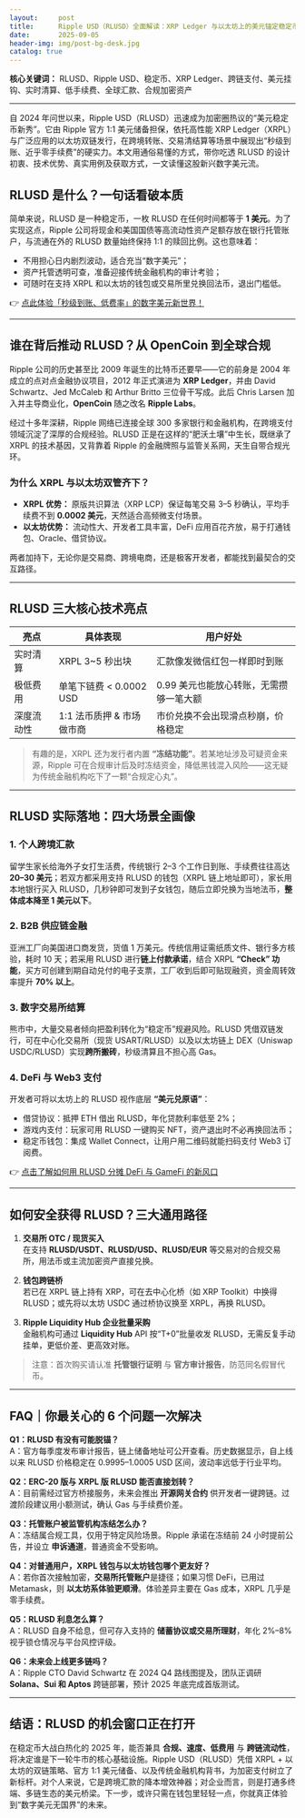 ```yaml
---
layout:     post
title:      Ripple USD（RLUSD）全面解读：XRP Ledger 与以太坊上的美元锚定稳定币
date:       2025-09-05
header-img: img/post-bg-desk.jpg
catalog: true
---
```


**核心关键词：** RLUSD、Ripple USD、稳定币、XRP Ledger、跨链支付、美元挂钩、实时清算、低手续费、全球汇款、合规加密资产

---

自 2024 年问世以来，Ripple USD（RLUSD）迅速成为加密圈热议的“美元稳定币新秀”。它由 Ripple 官方 1:1 美元储备担保，依托高性能 XRP Ledger（XRPL）与广泛应用的以太坊双链发行，在跨境转账、交易清结算等场景中展现出“秒级到账、近乎零手续费”的硬实力。本文用通俗易懂的方式，带你吃透 RLUSD 的设计初衷、技术优势、真实用例及获取方式，一文读懂这股新兴数字美元流。

## RLUSD 是什么？一句话看破本质

简单来说，RLUSD 是一种稳定币，一枚 RLUSD 在任何时间都等于 **1 美元**。为了实现这点，Ripple 公司将现金和美国国债等高流动性资产足额存放在银行托管账户，与流通在外的 RLUSD 数量始终保持 1:1 的赎回比例。这也意味着：

- 不用担心日内剧烈波动，适合充当“数字美元”；
- 资产托管透明可查，准备迎接传统金融机构的审计考验；
- 可随时在支持 XRPL 和以太坊的钱包或交易所里兑换回法币，退出门槛低。

👉 [点此体验「秒级到账、低费率」的数字美元新世界！](https://okxdog.com/)

---

## 谁在背后推动 RLUSD？从 OpenCoin 到全球合规

Ripple 公司的历史甚至比 2009 年诞生的比特币还要早——它的前身是 2004 年成立的点对点金融协议项目，2012 年正式演进为 **XRP Ledger**，并由 David Schwartz、Jed McCaleb 和 Arthur Britto 三位骨干写成。此后 Chris Larsen 加入并主导商业化，**OpenCoin** 随之改名 **Ripple Labs**。

经过十多年深耕，Ripple 网络已连接全球 300 多家银行和金融机构，在跨境支付领域沉淀了深厚的合规经验。RLUSD 正是在这样的“肥沃土壤”中生长，既继承了 XRPL 的技术基因，又背靠着 Ripple 的金融牌照与监管关系网，天生自带合规光环。

### 为什么 XRPL 与以太坊双管齐下？

- **XRPL 优势：** 原版共识算法（XRP LCP）保证每笔交易 3–5 秒确认，平均手续费不到 **0.0002 美元**，天然适合高频微支付场景。  
- **以太坊优势：** 流动性大、开发者工具丰富，DeFi 应用百花齐放，易于打通钱包、Oracle、借贷协议。  

两者加持下，无论你是交易商、跨境电商，还是极客开发者，都能找到最契合的交互路径。

---

## RLUSD 三大核心技术亮点

| 亮点 | 具体表现 | 用户好处 |
|---|---|---|
| 实时清算 | XRPL 3~5 秒出块 | 汇款像发微信红包一样即时到账 |
| 极低费用 | 单笔下链费 < 0.0002 USD | 0.99 美元也能放心转账，无需攒够一笔大额 |
| 深度流动性 | 1:1 法币质押 & 市场做市商 | 市价兑换不会出现滑点秒崩，价格稳定 |

> 有趣的是，XRPL 还为发行者内置 **“冻结功能”**。若某地址涉及可疑资金来源，Ripple 可在合规审计后及时冻结资金，降低黑钱混入风险——这无疑为传统金融机构吃下了一颗“合规定心丸”。

---

## RLUSD 实际落地：四大场景全画像

### 1. 个人跨境汇款
留学生家长给海外子女打生活费，传统银行 2–3 个工作日到账、手续费往往高达 **20–30 美元**；若双方都采用支持 RLUSD 的钱包（XRPL 链上地址即可），家长用本地银行买入 RLUSD，几秒钟即可发到子女钱包，随后立即兑换为当地法币，**整体成本降至 1 美元以下**。

### 2. B2B 供应链金融
亚洲工厂向美国进口商发货，货值 1 万美元。传统信用证需纸质文件、银行多方核验，耗时 10 天；若采用 RLUSD 进行**链上付款承诺**，结合 XRPL **“Check” 功能**，买方可创建到期自动兑付的电子支票，工厂收到后即可贴现融资，资金周转效率提升 **70% 以上**。

### 3. 数字交易所结算
熊市中，大量交易者倾向把盈利转化为“稳定币”规避风险。RLUSD 凭借双链发行，可在中心化交易所（现货 USART/RLUSD）以及以太坊链上 DEX（Uniswap USDC/RLUSD）实现**跨所搬砖**，秒级清算且不担心高 Gas。

### 4. DeFi 与 Web3 支付
开发者可将以太坊上的 RLUSD 视作底层 **“美元兑原语”**：  
- 借贷协议：抵押 ETH 借出 RLUSD，年化贷款利率低至 2%；  
- 游戏内支付：玩家可用 RLUSD 一键购买 NFT，资产退出时不必再换回法币；  
- 稳定币钱包：集成 Wallet Connect，让用户用二维码就能扫码支付 Web3 订阅费。

👉 [点击了解如何用 RLUSD 分摊 DeFi 与 GameFi 的新风口](https://okxdog.com/)

---

## 如何安全获得 RLUSD？三大通用路径

1. **交易所 OTC / 现货买入**  
   在支持 **RLUSD/USDT、RLUSD/USD、RLUSD/EUR** 等交易对的合规交易所，用法币或主流加密资产直接兑换。
   
2. **钱包跨链桥**  
   若已在 XRPL 链上持有 XRP，可在去中心化桥（如 XRP Toolkit）中换得 RLUSD；或先将以太坊 USDC 通过桥协议换至 XRPL，再换 RLUSD。

3. **Ripple Liquidity Hub 企业批量采购**  
   金融机构可通过 **Liquidity Hub** API 按“T+0”批量收发 RLUSD，无需反复手动挂单，更低价差、更高效对账。

> 注意：首次购买请认准 **托管银行证明** 与 **官方审计报告**，防范同名假冒代币。

---

## FAQ｜你最关心的 6 个问题一次解决

**Q1：RLUSD 有没有可能脱锚？**  
A：官方每季度发布审计报告，链上储备地址可公开查看。历史数据显示，自上线以来 RLUSD 价格稳定在 0.9995–1.0005 USD 区间，波动率远低于行业平均。

**Q2：ERC-20 版与 XRPL 版 RLUSD 能否直接划转？**  
A：目前需经过官方桥接服务，未来会推出 **开源网关合约** 供开发者一键跨链。过渡阶段建议用小额测试，确认 Gas 与手续费价差。

**Q3：托管账户被监管机构冻结怎么办？**  
A：冻结属合规工具，仅用于特定风险场景。Ripple 承诺在冻结前 24 小时提前公告，并设立 **申诉通道**，普通资金不受影响。

**Q4：对普通用户，XRPL 钱包与以太坊钱包哪个更友好？**  
A：若你首次接触加密，**交易所托管账户**是捷径；如果习惯 DeFi，已用过 Metamask，则 **以太坊系体验更顺滑**。体验差异主要在 Gas 成本，XRPL 几乎是零手续费。

**Q5：RLUSD 利息怎么算？**  
A：RLUSD 自身不给息，但可存入支持的 **储蓄协议或交易所理财**，年化 2%–8% 视乎锁仓情况与平台风控评级。

**Q6：未来会上线更多链吗？**  
A：Ripple CTO David Schwartz 在 2024 Q4 路线图提及，团队正调研 **Solana、Sui 和 Aptos** 跨链部署，预计 2025 年底完成首版测试。

---

## 结语：RLUSD 的机会窗口正在打开

在稳定币大战白热化的 2025 年，能否兼具 **合规、速度、低费用** 与 **跨链流动性**，将决定谁是下一轮牛市的核心基础设施。Ripple USD（RLUSD）凭借 XRPL + 以太坊的双链策略、官方 1:1 美元储备、以及传统金融机构背书，为加密支付树立了新标杆。对个人来说，它是跨境汇款的降本增效神器；对企业而言，则是打通多终端、多链生态的美元桥梁。下一步，或许只需在钱包里轻轻一点，你就真正体验到“数字美元无国界”的未来。